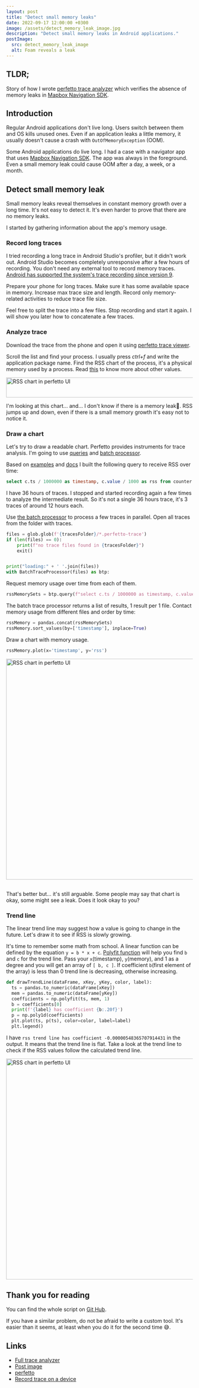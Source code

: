 ```yaml
---
layout: post
title: "Detect small memory leaks"
date: 2022-09-17 12:00:00 +0300
image: /assets/detect_memory_leak_image.jpg
description: "Detect small memory leaks in Android applications."
postImage:
  src: detect_memory_leak_image
  alt: Foam reveals a leak
---
```


## TLDR;

Story of how I wrote [perfetto trace analyzer](https://gist.github.com/VysotskiVadim/31a3de8fd38729f179750b9dfed689e3) which verifies the absence of memory leaks in [Mapbox Navigation SDK](https://github.com/mapbox/mapbox-navigation-android).

## Introduction

Regular Android applications don't live long.
Users switch between them and OS kills unused ones.
Even if an application leaks a little memory, it usually doesn't cause a crash with `OutOfMemoryException` (OOM).

Some Android applications do live long.
I had a case with a navigator app that uses [Mapbox Navigation SDK](https://github.com/mapbox/mapbox-navigation-android).
The app was always in the foreground.
Even a small memory leak could cause OOM after a day, a week, or a month.

## Detect small memory leak

Small memory leaks reveal themselves in constant memory growth over a long time.
It's not easy to detect it.
It's even harder to prove that there are no memory leaks.

I started by gathering information about the app's memory usage.

### Record long traces

I tried recording a long trace in Android Studio's profiler, but it didn't work out.
Android Studio becomes completely unresponsive after a few hours of recording.
You don't need any external tool to record memory traces.
[Android has supported the system's trace recording since version 9](https://developer.android.com/topic/performance/tracing/on-device).

Prepare your phone for long traces.
Make sure it has some available space in memory.
Increase max trace size and length.
Record only memory-related activities to reduce trace file size.

Feel free to split the trace into a few files.
Stop recording and start it again.
I will show you later how to concatenate a few traces.

### Analyze trace

Download the trace from the phone and open it using [perfetto trace viewer](https://ui.perfetto.dev/).

Scroll the list and find your process.
I usually press *ctrl+f* and write the application package name.
Find the RSS chart of the process, it's a physical memory used by a process.
Read [this](https://perfetto.dev/docs/case-studies/memory#linux-memory-management) to know more about other values.


<div style="overflow-x: auto;">
  <img
    height="54"
    width="3570"
    style="max-width: none"
    src="{{site.images.baseUrl}}/detect_memory_leak_rss_chart_perfetto.jpg"
    alt="RSS chart in perfetto UI">
</div>

I'm looking at this chart... and...
I don't know if there is a memory leak🥲.
RSS jumps up and down, even if there is a small memory growth it's easy not to notice it.

### Draw a chart

Let's try to draw a readable chart.
Perfetto provides instruments for trace analysis.
I'm going to use [queries](https://perfetto.dev/docs/analysis/trace-processor) and [batch processor](https://perfetto.dev/docs/analysis/batch-trace-processor).

Based on [examples](https://perfetto.dev/docs/data-sources/memory-counters#sql) and [docs](https://perfetto.dev/docs/analysis/sql-tables) I built the following query to receive RSS over time:
```sql
select c.ts / 1000000 as timestamp, c.value / 1000 as rss from counter as c left join process_counter_track as t on c.track_id = t.id left join process as p using (upid) where t.name like 'mem.rss' and p.name like '{packageName}' order by c.ts
```

I have 36 hours of traces.
I stopped and started recording again a few times to analyze the intermediate result.
So it's not a single 36 hours trace, it's 3 traces of around 12 hours each. 

Use [the batch processor](https://perfetto.dev/docs/analysis/batch-trace-processor) to process a few traces in parallel.
Open all traces from the folder with traces.

```python
files = glob.glob(f'{tracesFolder}/*.perfetto-trace')
if (len(files) == 0):
    print(f"no trace files found in {tracesFolder}")
    exit()


print("loading:" + ' '.join(files))
with BatchTraceProcessor(files) as btp:
```

Request memory usage over time from each of them.
```python
rssMemorySets = btp.query(f"select c.ts / 1000000 as timestamp, c.value / 1000 as rss from counter as c left join process_counter_track as t on c.track_id = t.id left join process as p using (upid) where t.name like 'mem.rss' and p.name like '{packageName}' order by c.ts")
```

The batch trace processor returns a list of results, 1 result per 1 file.
Contact memory usage from different files and order by time:

```python
rssMemory = pandas.concat(rssMemorySets)
rssMemory.sort_values(by=['timestamp'], inplace=True)
```

Draw a chart with memory usage.
```python
rssMemory.plot(x='timestamp', y='rss')
```

<div style="overflow-x: auto; margin-bottom: 30px">
  <img
    height="596"
    width="3986"
    style="max-width: none"
    src="{{site.images.baseUrl}}/detect_memory_leak_custom_chart.jpg"
    alt="RSS chart in perfetto UI">
</div>


That's better but... it's still arguable.
Some people may say that chart is okay, some might see a leak.
Does it look okay to you?

### Trend line

The linear trend line may suggest how a value is going to change in the future.
Let's draw it to see if RSS is slowly growing.

It's time to remember some math from school.
A linear function can be defined by the equation `y = b * x + c`.
[Polyfit function](https://numpy.org/doc/stable/reference/generated/numpy.polyfit.html) will help you find `b` and `c` for the trend line.
Pass your `x`(timestamp), `y`(memory), and 1 as a degree and you will get an array of `[ b, c ]`.
If coefficient `b`(first element of the array) is less than 0 trend line is decreasing, otherwise increasing.

```python
def drawTrendLine(dataFrame, xKey, yKey, color, label):
  ts = pandas.to_numeric(dataFrame[xKey])
  mem = pandas.to_numeric(dataFrame[yKey])
  coefficients = np.polyfit(ts, mem, 1)
  b = coefficients[0]
  print(f'{label} has coefficient {b:.20f}')
  p = np.poly1d(coefficients)
  plt.plot(ts, p(ts), color=color, label=label)
  plt.legend()
```

I have `rss trend line has coefficient -0.00000548365707914431` in the output.
It means that the trend line is flat.
Take a look at the trend line to check if the RSS values follow the calculated trend line.

<div style="overflow-x: auto; margin-bottom: 30px">
  <img
    height="596"
    width="3986"
    style="max-width: none"
    src="{{site.images.baseUrl}}/detect_memory_leak_custom_chart_with_tendline.jpg"
    alt="RSS chart in perfetto UI">
</div>


## Thank you for reading

You can find the whole script on [Git Hub](https://gist.github.com/VysotskiVadim/31a3de8fd38729f179750b9dfed689e3).

If you have a similar problem, do not be afraid to write a custom tool.
It's easier than it seems, at least when you do it for the second time 😅.

## Links

* [Full trace analyzer](https://gist.github.com/VysotskiVadim/31a3de8fd38729f179750b9dfed689e3)
* [Post image](https://flic.kr/p/FJgT4s)
* [perfetto](https://perfetto.dev/)
* [Record trace on a device](https://developer.android.com/topic/performance/tracing/on-device)